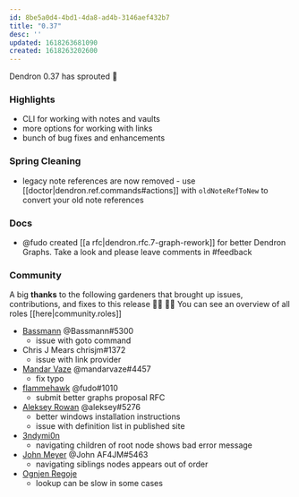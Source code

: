 ```yaml
---
id: 8be5a0d4-4bd1-4da8-ad4b-3146aef432b7
title: "0.37"
desc: ''
updated: 1618263681090
created: 1618263202600
---
```


Dendron 0.37 has sprouted  🌱

### Highlights
- CLI for working with notes and vaults
- more options for working with links
- bunch of bug fixes and enhancements

### Spring Cleaning
- legacy note references are now removed - use [[doctor|dendron.ref.commands#actions]] with `oldNoteRefToNew` to convert your old note references

### Docs
- @fudo created [[a rfc|dendron.rfc.7-graph-rework]] for better Dendron Graphs. Take a look and please leave comments in #feedback

### Community

A big **thanks** to the following gardeners that brought up issues, contributions, and fixes to this release :man_farmer: :woman_farmer: 
You can see an overview of all roles [[here|community.roles]]

- [Bassmann](https://github.com/Bassmann) @Bassmann#5300 
  - issue with goto command
- Chris J Mears chrisjm#1372
  - issue with link provider
- [Mandar Vaze](https://github.com/mandarvaze) @mandarvaze#4457 
  - fix typo
- [flammehawk](https://github.com/flammehawk) @fudo#1010 
  - submit better graphs proposal RFC
- [Aleksey Rowan](https://github.com/aleksey-rowan) @aleksey#5276
  - better windows installation instructions
  - issue with definition list in published site
- [3ndymi0n](https://github.com/3ndymi0n)
  - navigating children of root node shows bad error message
- [John Meyer](https://github.com/af4jm) @John AF4JM#5463 
  - navigating siblings nodes appears out of order
- [Ognjen Regoje](https://github.com/ognjenio)
  - lookup can be slow in some cases
